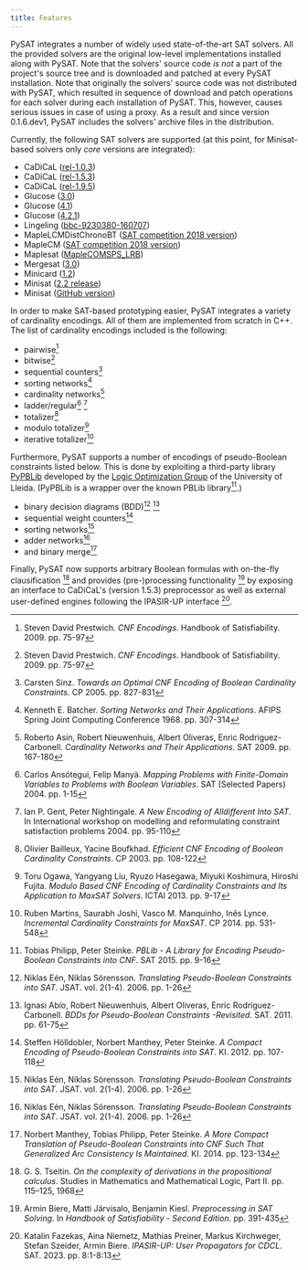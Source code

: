 ```yaml
---
title: Features
---
```


PySAT integrates a number of widely used state-of-the-art SAT solvers. All the
provided solvers are the original low-level implementations installed along
with PySAT. Note that the solvers\' source code *is not* a part of the
project\'s source tree and is downloaded and patched at every PySAT
installation. Note that originally the solvers\' source code was not
distributed with PySAT, which resulted in sequence of download and patch
operations for each solver during each installation of PySAT. This, however,
causes serious issues in case of using a proxy. As a result and since version
0.1.6.dev1, PySAT includes the solvers\' archive files in the distribution.

Currently, the following SAT solvers are supported (at this point, for
Minisat-based solvers only *core* versions are integrated):

-   CaDiCaL ([rel-1.0.3](https://github.com/arminbiere/cadical))
-   CaDiCaL ([rel-1.5.3](https://github.com/arminbiere/cadical))
-   CaDiCaL ([rel-1.9.5](https://github.com/arminbiere/cadical))
-   Glucose ([3.0](http://www.labri.fr/perso/lsimon/glucose/))
-   Glucose ([4.1](http://www.labri.fr/perso/lsimon/glucose/))
-   Glucose ([4.2.1](http://www.labri.fr/perso/lsimon/glucose/))
-   Lingeling ([bbc-9230380-160707](http://fmv.jku.at/lingeling/))
-   MapleLCMDistChronoBT ([SAT competition 2018 version](http://sat2018.forsyte.tuwien.ac.at/solvers/main_and_glucose_hack/))
-   MapleCM ([SAT competition 2018 version](http://sat2018.forsyte.tuwien.ac.at/solvers/main_and_glucose_hack/))
-   Maplesat ([MapleCOMSPS_LRB](https://sites.google.com/a/gsd.uwaterloo.ca/maplesat/))
-   Mergesat ([3.0](https://github.com/conp-solutions/mergesat))
-   Minicard ([1.2](https://github.com/liffiton/minicard))
-   Minisat ([2.2 release](http://minisat.se/MiniSat.html))
-   Minisat ([GitHub version](https://github.com/niklasso/minisat))

In order to make SAT-based prototyping easier, PySAT integrates a variety of
cardinality encodings. All of them are implemented from scratch in C++. The
list of cardinality encodings included is the following:

-   pairwise[^8]
-   bitwise[^8]
-   sequential counters[^9]
-   sorting networks[^4]
-   cardinality networks[^2]
-   ladder/regular[^1] [^5]
-   totalizer[^3]
-   modulo totalizer[^7]
-   iterative totalizer[^6]

Furthermore, PySAT supports a number of encodings of pseudo-Boolean
constraints listed below. This is done by exploiting a third-party library
[PyPBLib](https://pypi.org/project/pypblib/) developed by the [Logic
Optimization Group](http://ulog.udl.cat/) of the University of Lleida.
(PyPBLib is a wrapper over the known PBLib library[^10].)

-   binary decision diagrams (BDD)[^11] [^12]
-   sequential weight counters[^13]
-   sorting networks[^11]
-   adder networks[^11]
-   and binary merge[^14]

[^1]: Carlos Ansótegui, Felip Manyà. *Mapping Problems with Finite-Domain
    Variables to Problems with Boolean Variables*. SAT (Selected Papers) 2004.
    pp. 1-15

[^2]: Roberto Asin, Robert Nieuwenhuis, Albert Oliveras, Enric
    Rodriguez-Carbonell. *Cardinality Networks and Their Applications*. SAT
    2009. pp. 167-180

[^3]: Olivier Bailleux, Yacine Boufkhad. *Efficient CNF Encoding of Boolean
    Cardinality Constraints*. CP 2003. pp. 108-122

[^4]: Kenneth E. Batcher. *Sorting Networks and Their Applications*. AFIPS
    Spring Joint Computing Conference 1968. pp. 307-314

[^5]: Ian P. Gent, Peter Nightingale. *A New Encoding of Alldifferent Into
    SAT*. In International workshop on modelling and reformulating constraint
    satisfaction problems 2004. pp. 95-110

[^6]: Ruben Martins, Saurabh Joshi, Vasco M. Manquinho, Inês Lynce.
    *Incremental Cardinality Constraints for MaxSAT*. CP 2014. pp. 531-548

[^7]: Toru Ogawa, Yangyang Liu, Ryuzo Hasegawa, Miyuki Koshimura, Hiroshi
    Fujita. *Modulo Based CNF Encoding of Cardinality Constraints and Its
    Application to MaxSAT Solvers*. ICTAI 2013. pp. 9-17

[^8]: Steven David Prestwich. *CNF Encodings*. Handbook of Satisfiability.
    2009. pp. 75-97

[^9]: Carsten Sinz. *Towards an Optimal CNF Encoding of Boolean Cardinality
    Constraints*. CP 2005. pp. 827-831

[^10]: Tobias Philipp, Peter Steinke. *PBLib - A Library for Encoding
    Pseudo-Boolean Constraints into CNF*. SAT 2015. pp. 9-16

[^11]: Niklas Eén, Niklas Sörensson. *Translating Pseudo-Boolean Constraints
    into SAT*. JSAT. vol. 2(1-4). 2006. pp. 1-26

[^12]: Ignasi Abío, Robert Nieuwenhuis, Albert Oliveras, Enric
    Rodríguez-Carbonell. *BDDs for Pseudo-Boolean Constraints -Revisited*.
    SAT. 2011. pp. 61-75

[^13]: Steffen Hölldobler, Norbert Manthey, Peter Steinke. *A Compact Encoding
    of Pseudo-Boolean Constraints into SAT*. KI. 2012. pp. 107-118

[^14]: Norbert Manthey, Tobias Philipp, Peter Steinke. *A More Compact
    Translation of Pseudo-Boolean Constraints into CNF Such That Generalized
    Arc Consistency Is Maintained*. KI. 2014. pp. 123-134

Finally, PySAT now supports arbitrary Boolean formulas with on-the-fly
clausification [^15] and provides (pre-)processing functionality [^16] by
exposing an interface to CaDiCaL's (version 1.5.3) preprocessor as well as
external user-defined engines following the IPASIR-UP interface [^17].

[^15]: G. S. Tseitin. *On the complexity of derivations in the propositional
    calculus*.  Studies in Mathematics and Mathematical Logic, Part II. pp.
    115–125, 1968

[^16]: Armin Biere, Matti Järvisalo, Benjamin Kiesl. *Preprocessing in SAT
    Solving*. In *Handbook of Satisfiability - Second Edition*. pp. 391-435

[^17]: Katalin Fazekas, Aina Niemetz, Mathias Preiner, Markus Kirchweger,
    Stefan Szeider, Armin Biere. *IPASIR-UP: User Propagators for CDCL*. SAT.
    2023. pp. 8:1-8:13
